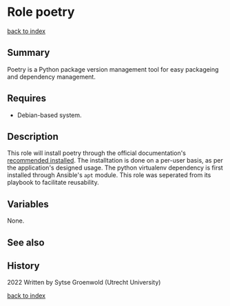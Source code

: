 # Role poetry
[back to index](../index.md#Roles)

## Summary
Poetry is a Python package version management tool for easy packageing and dependency management.

## Requires
* Debian-based system.

## Description
This role will install poetry through the official documentation's [recommended installed](https://python-poetry.org/docs/master/#installing-with-the-official-installer).
The installtation is done on a per-user basis, as per the application's designed usage.
The python virtualenv dependency is first installed through Ansible's `apt` module.
This role was seperated from its playbook to facilitate reusability.

## Variables
None.

## See also

## History
2022 Written by Sytse Groenwold (Utrecht University)

[back to index](../index.md#Roles)
